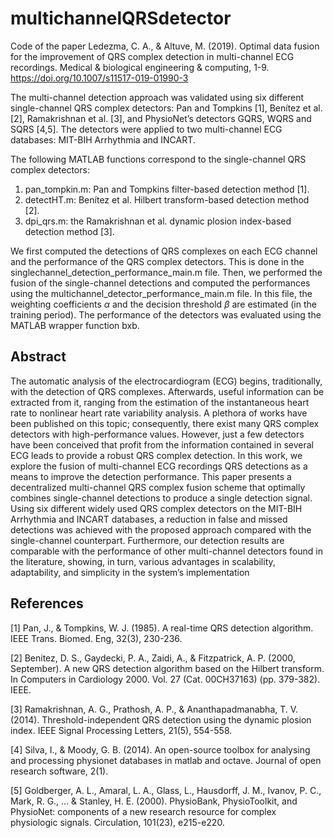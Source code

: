 # multichannelQRSdetector

Code of the paper Ledezma, C. A., & Altuve, M. (2019). Optimal data fusion for the improvement of QRS complex detection in multi-channel ECG recordings. Medical & biological engineering & computing, 1-9. https://doi.org/10.1007/s11517-019-01990-3

The multi-channel detection approach was validated using six different single-channel QRS complex detectors: Pan and Tompkins [1], Benítez et al. [2], Ramakrishnan et al. [3], and PhysioNet’s detectors GQRS, WQRS and SQRS [4,5]. The detectors were applied to two multi-channel ECG databases: MIT-BIH Arrhythmia and INCART.

The following MATLAB functions correspond to the single-channel QRS complex detectors:
1. pan_tompkin.m: Pan and Tompkins filter-based detection method [1].
2. detectHT.m: Benítez et al. Hilbert transform-based detection method [2].
3. dpi_qrs.m: the Ramakrishnan et al. dynamic plosion index-based detection method [3].

We first computed the detections of QRS complexes on each ECG channel and the performance of the QRS complex detectors. This is done in the singlechannel_detection_performance_main.m file. Then, we performed the fusion of the single-channel detections and computed the performances using the multichannel_detector_performance_main.m file. In this file, the weighting coefficients $\alpha$ and the decision threshold $\beta$ are estimated (in the training period). The performance of the detectors was evaluated using the MATLAB wrapper function bxb.

## Abstract
The automatic analysis of the electrocardiogram (ECG) begins, traditionally, with the detection of QRS complexes. Afterwards, useful information can be extracted from it, ranging from the estimation of the instantaneous heart rate to nonlinear heart rate variability analysis. A plethora of works have been published on this topic; consequently, there exist many QRS complex detectors with high-performance values. However, just a few detectors have been conceived that profit from the information contained in several ECG leads to provide a robust QRS complex detection. In this work, we explore the fusion of multi-channel ECG recordings QRS detections as a means to improve the detection performance. This paper presents a decentralized multi-channel QRS complex fusion scheme that optimally combines single-channel detections to produce a single detection signal. Using six different widely used QRS complex detectors on the MIT-BIH Arrhythmia and INCART databases, a reduction in false and missed detections was achieved with the proposed approach compared with the single-channel counterpart. Furthermore, our detection results are comparable with the performance of other multi-channel detectors found in the literature, showing, in turn, various advantages in scalability, adaptability, and simplicity in the system’s implementation

## References

[1] Pan, J., & Tompkins, W. J. (1985). A real-time QRS detection algorithm. IEEE Trans. Biomed. Eng, 32(3), 230-236.

[2] Benitez, D. S., Gaydecki, P. A., Zaidi, A., & Fitzpatrick, A. P. (2000, September). A new QRS detection algorithm based on the Hilbert transform. In Computers in Cardiology 2000. Vol. 27 (Cat. 00CH37163) (pp. 379-382). IEEE.

[3] Ramakrishnan, A. G., Prathosh, A. P., & Ananthapadmanabha, T. V. (2014). Threshold-independent QRS detection using the dynamic plosion index. IEEE Signal Processing Letters, 21(5), 554-558.

[4] Silva, I., & Moody, G. B. (2014). An open-source toolbox for analysing and processing physionet databases in matlab and octave. Journal of open research software, 2(1).

[5] Goldberger, A. L., Amaral, L. A., Glass, L., Hausdorff, J. M., Ivanov, P. C., Mark, R. G., ... & Stanley, H. E. (2000). PhysioBank, PhysioToolkit, and PhysioNet: components of a new research resource for complex physiologic signals. Circulation, 101(23), e215-e220.

